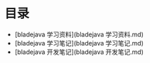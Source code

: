 # 目录

* [bladejava 学习资料](bladejava 学习资料.md)
* [bladejava 学习笔记](bladejava 学习笔记.md)
* [bladejava 开发笔记](bladejava 开发笔记.md)
